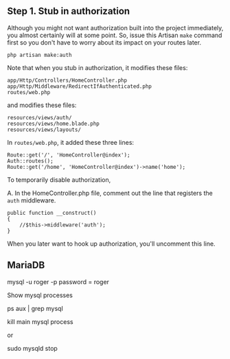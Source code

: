 ## Step 1. Stub in authorization

Although you might not want authorization built into the project immediately, you almost certainly will at some point. So, issue this Artisan `make` command first so you don't have to worry about its impact on your routes later. 

	php artisan make:auth

Note that when you stub in authorization, it modifies these files:

	app/Http/Controllers/HomeController.php
	app/Http/Middleware/RedirectIfAuthenticated.php
	routes/web.php

and modifies these files:

    resources/views/auth/
    resources/views/home.blade.php
    resources/views/layouts/

In `routes/web.php`, it added these three lines:

	Route::get('/', 'HomeController@index');
	Auth::routes();
	Route::get('/home', 'HomeController@index')->name('home');

To temporarily disable authorization, 

A. In the HomeController.php file, comment out the line that registers the `auth` middleware. 

    public function __construct()
    {
        //$this->middleware('auth');
    }

When you later want to hook up authorization, you'll uncomment this line.

## MariaDB 

mysql -u roger -p 
password = roger

Show mysql processes

ps aux | grep mysql 

kill main mysql process

or

sudo mysqld stop